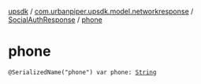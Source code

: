 [upsdk](../../index.md) / [com.urbanpiper.upsdk.model.networkresponse](../index.md) / [SocialAuthResponse](index.md) / [phone](./phone.md)

# phone

`@SerializedName("phone") var phone: `[`String`](https://kotlinlang.org/api/latest/jvm/stdlib/kotlin/-string/index.html)